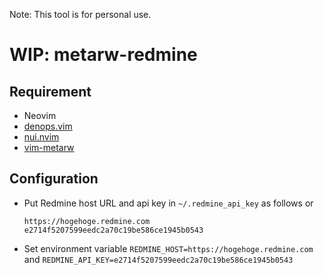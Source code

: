 
Note: This tool is for personal use.

WIP: metarw-redmine
================================================================================

Requirement
-----------

* Neovim
* [denops.vim](https://github.com/vim-denops/denops.vim)
* [nui.nvim](https://github.com/MunifTanjim/nui.nvim)
* [vim-metarw](https://github.com/kana/vim-metarw)

Configuration
-------------

* Put Redmine host URL and api key in `~/.redmine_api_key` as follows or
  ```~/.redmine_api_key
  https://hogehoge.redmine.com
  e2714f5207599eedc2a70c19be586ce1945b0543
  ```
* Set environment variable `REDMINE_HOST=https://hogehoge.redmine.com` and `REDMINE_API_KEY=e2714f5207599eedc2a70c19be586ce1945b0543`

